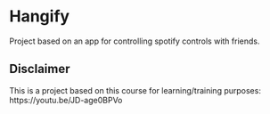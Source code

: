 # Hangify
Project based on an app for controlling spotify controls with friends.

<h2> Disclaimer </h2>
This is a project based on this course for learning/training purposes: https://youtu.be/JD-age0BPVo
